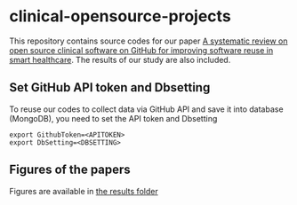 # clinical-opensource-projects
This repository contains source codes for our paper [A systematic review on open source clinical software on GitHub for improving software reuse in smart healthcare](https://www.mdpi.com/2076-3417/9/1/150). The results of our study are also included.

## Set GitHub API token and Dbsetting
To reuse our codes to collect data via GitHub API and save it into database (MongoDB), you need to set the API token and Dbsetting
````
export GithubToken=<APITOKEN>
export DbSetting=<DBSETTING>
````

## Figures of the papers
Figures are available in [the results folder](results)
